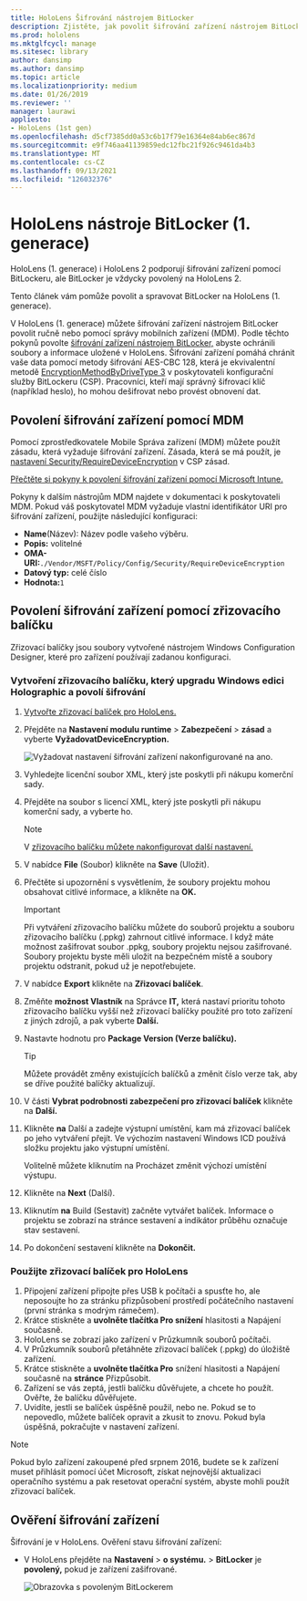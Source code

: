```yaml
---
title: HoloLens Šifrování nástrojem BitLocker
description: Zjistěte, jak povolit šifrování zařízení nástrojem BitLocker za účelem ochrany souborů uložených HoloLens zařízeních s hybridní realitou.
ms.prod: hololens
ms.mktglfcycl: manage
ms.sitesec: library
author: dansimp
ms.author: dansimp
ms.topic: article
ms.localizationpriority: medium
ms.date: 01/26/2019
ms.reviewer: ''
manager: laurawi
appliesto:
- HoloLens (1st gen)
ms.openlocfilehash: d5cf7385dd0a53c6b17f79e16364e84ab6ec867d
ms.sourcegitcommit: e9f746aa41139859edc12fbc21f926c9461da4b3
ms.translationtype: MT
ms.contentlocale: cs-CZ
ms.lasthandoff: 09/13/2021
ms.locfileid: "126032376"
---
```

# <a name="hololens-1st-gen-bitlocker-encryption"></a>HoloLens nástroje BitLocker (1. generace)

HoloLens (1. generace) i HoloLens 2 podporují šifrování zařízení pomocí BitLockeru, ale BitLocker je vždycky povolený na HoloLens 2.

Tento článek vám pomůže povolit a spravovat BitLocker na HoloLens (1. generace).

V HoloLens (1. generace) můžete šifrování zařízení nástrojem BitLocker povolit ručně nebo pomocí správy mobilních zařízení (MDM). Podle těchto pokynů povolte [šifrování zařízení nástrojem BitLocker,](/windows/security/information-protection/bitlocker/bitlocker-device-encryption-overview-windows-10#bitlocker-device-encryption) abyste ochránili soubory a informace uložené v HoloLens. Šifrování zařízení pomáhá chránit vaše data pomocí metody šifrování AES-CBC 128, která je ekvivalentní metodě [EncryptionMethodByDriveType 3](/windows/client-management/mdm/bitlocker-csp#encryptionmethodbydrivetype) v poskytovateli konfigurační služby BitLockeru (CSP). Pracovníci, kteří mají správný šifrovací klíč (například heslo), ho mohou dešifrovat nebo provést obnovení dat.

## <a name="enable-device-encryption-using-mdm"></a>Povolení šifrování zařízení pomocí MDM

Pomocí zprostředkovatele Mobile Správa zařízení (MDM) můžete použít zásadu, která vyžaduje šifrování zařízení. Zásada, která se má použít, je [nastavení Security/RequireDeviceEncryption](/windows/client-management/mdm/policy-csp-security#security-requiredeviceencryption) v CSP zásad.

[Přečtěte si pokyny k povolení šifrování zařízení pomocí Microsoft Intune.](/intune/compliance-policy-create-windows#windows-holographic-for-business)

Pokyny k dalším nástrojům MDM najdete v dokumentaci k poskytovateli MDM. Pokud váš poskytovatel MDM vyžaduje vlastní identifikátor URI pro šifrování zařízení, použijte následující konfiguraci:

- **Name**(Název): Název podle vašeho výběru.
- **Popis:** volitelné
- **OMA-URI:**`./Vendor/MSFT/Policy/Config/Security/RequireDeviceEncryption`
- **Datový typ:** celé číslo
- **Hodnota:**`1`

## <a name="enable-device-encryption-using-a-provisioning-package"></a>Povolení šifrování zařízení pomocí zřizovacího balíčku

Zřizovací balíčky jsou soubory vytvořené nástrojem Windows Configuration Designer, které pro zařízení používají zadanou konfiguraci. 

### <a name="create-a-provisioning-package-that-upgrades-the-windows-holographic-edition-and-enables-encryption"></a>Vytvoření zřizovacího balíčku, který upgradu Windows edici Holographic a povolí šifrování

1. [Vytvořte zřizovací balíček pro HoloLens.](hololens-provisioning.md)
1. Přejděte na **Nastavení modulu runtime**  >  **Zabezpečení**  >  **zásad** a vyberte **VyžadovatDeviceEncryption.**

    ![Vyžadovat nastavení šifrování zařízení nakonfigurované na ano.](images/device-encryption.png)

1. Vyhledejte licenční soubor XML, který jste poskytli při nákupu komerční sady.

1. Přejděte na soubor s licencí XML, který jste poskytli při nákupu komerční sady, a vyberte ho.
    > [!NOTE]
    > V [zřizovacího balíčku můžete nakonfigurovat další nastavení.](hololens-provisioning.md)

1. V nabídce **File** (Soubor) klikněte na **Save** (Uložit). 

1. Přečtěte si upozornění s vysvětlením, že soubory projektu mohou obsahovat citlivé informace, a klikněte na **OK.**

    > [!IMPORTANT]
    > Při vytváření zřizovacího balíčku můžete do souborů projektu a souboru zřizovacího balíčku (.ppkg) zahrnout citlivé informace. I když máte možnost zašifrovat soubor .ppkg, soubory projektu nejsou zašifrované. Soubory projektu byste měli uložit na bezpečném místě a soubory projektu odstranit, pokud už je nepotřebujete.

1. V nabídce **Export** klikněte na **Zřizovací balíček**.
1. Změňte **možnost Vlastník** na Správce **IT,** která nastaví prioritu tohoto zřizovacího balíčku vyšší než zřizovací balíčky použité pro toto zařízení z jiných zdrojů, a pak vyberte **Další.**
1. Nastavte hodnotu pro **Package Version (Verze balíčku).**

    > [!TIP]
    > Můžete provádět změny existujících balíčků a změnit číslo verze tak, aby se dříve použité balíčky aktualizují.

1. V části **Vybrat podrobnosti zabezpečení pro zřizovací balíček** klikněte na **Další.**
1. Klikněte **na** Další a zadejte výstupní umístění, kam má zřizovací balíček po jeho vytváření přejít. Ve výchozím nastavení Windows ICD používá složku projektu jako výstupní umístění.

    Volitelně můžete kliknutím na Procházet změnit výchozí umístění výstupu.

1. Klikněte na **Next** (Další).
1. Kliknutím **na** Build (Sestavit) začněte vytvářet balíček. Informace o projektu se zobrazí na stránce sestavení a indikátor průběhu označuje stav sestavení.
1. Po dokončení sestavení klikněte na **Dokončit.**

### <a name="apply-the-provisioning-package-to-hololens"></a>Použijte zřizovací balíček pro HoloLens

1. Připojení zařízení připojte přes USB k počítači a spusťte ho,  ale neposoujte ho za stránku přizpůsobení prostředí počátečního nastavení (první stránka s modrým rámečem).
1. Krátce stiskněte a **uvolněte tlačítka Pro snížení** hlasitosti a Napájení současně. 
1. HoloLens se zobrazí jako zařízení v Průzkumník souborů počítači.
1. V Průzkumník souborů přetáhněte zřizovací balíček (.ppkg) do úložiště zařízení.
1. Krátce stiskněte a **uvolněte tlačítka Pro** snížení hlasitosti a Napájení současně na **stránce** Přizpůsobit. 
1. Zařízení se vás zeptá, jestli balíčku důvěřujete, a chcete ho použít. Ověřte, že balíčku důvěřujete.
1. Uvidíte, jestli se balíček úspěšně použil, nebo ne. Pokud se to nepovedlo, můžete balíček opravit a zkusit to znovu. Pokud byla úspěšná, pokračujte v nastavení zařízení.

> [!NOTE]
> Pokud bylo zařízení zakoupené před srpnem 2016, budete se k zařízení muset přihlásit pomocí účet Microsoft, získat nejnovější aktualizaci operačního systému a pak resetovat operační systém, abyste mohli použít zřizovací balíček.

## <a name="verify-device-encryption"></a>Ověření šifrování zařízení

Šifrování je v HoloLens. Ověření stavu šifrování zařízení:

- V HoloLens přejděte na **Nastavení**  >  **o systému.**  >   **BitLocker** je **povolený,** pokud je zařízení zašifrované. 

    ![Obrazovka s povoleným BitLockerem](images/about-encryption.png)

